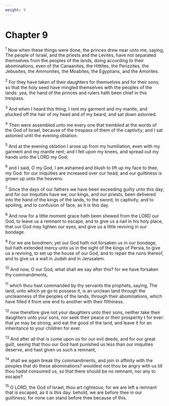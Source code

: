 ```yaml
---
weight: 9
---
```


# Chapter 9

<sup>1</sup> Now when these things were done, the princes drew near unto me, saying, The people of Israel, and the priests and the Levites, have not separated themselves from the peoples of the lands, doing according to their abominations, even of the Canaanites, the Hittites, the Perizzites, the Jebusites, the Ammonites, the Moabites, the Egyptians, and the Amorites. 

<sup>2</sup> For they have taken of their daughters for themselves and for their sons; so that the holy seed have mingled themselves with the peoples of the lands: yea, the hand of the princes and rulers hath been chief in this trespass. 

<sup>3</sup> And when I heard this thing, I rent my garment and my mantle, and plucked off the hair of my head and of my beard, and sat down astonied. 

<sup>4</sup> Then were assembled unto me every one that trembled at the words of the God of Israel, because of the trespass of them of the captivity; and I sat astonied until the evening oblation. 

<sup>5</sup> And at the evening oblation I arose up from my humiliation, even with my garment and my mantle rent; and I fell upon my knees, and spread out my hands unto the LORD my God; 

<sup>6</sup> and I said, O my God, I am ashamed and blush to lift up my face to thee, my God: for our iniquities are increased over our head, and our guiltiness is grown up unto the heavens. 

<sup>7</sup> Since the days of our fathers we have been exceeding guilty unto this day; and for our iniquities have we, our kings, and our priests, been delivered into the hand of the kings of the lands, to the sword, to captivity, and to spoiling, and to confusion of face, as it is this day. 

<sup>8</sup> And now for a little moment grace hath been shewed from the LORD our God, to leave us a remnant to escape, and to give us a nail in his holy place, that our God may lighten our eyes, and give us a little reviving in our bondage. 

<sup>9</sup> For we are bondmen; yet our God hath not forsaken us in our bondage, but hath extended mercy unto us in the sight of the kings of Persia, to give us a reviving, to set up the house of our God, and to repair the ruins thereof, and to give us a wall in Judah and in Jerusalem. 

<sup>10</sup> And now, O our God, what shall we say after this? for we have forsaken thy commandments, 

<sup>11</sup> which thou hast commanded by thy servants the prophets, saying, The land, unto which ye go to possess it, is an unclean land through the uncleanness of the peoples of the lands, through their abominations, which have filled it from one end to another with their filthiness. 

<sup>12</sup> now therefore give not your daughters unto their sons, neither take their daughters unto your sons, nor seek their peace or their prosperity t for ever: that ye may be strong, and eat the good of the land, and leave it for an inheritance to your children for ever. 

<sup>13</sup> And after all that is come upon us for our evil deeds, and for our great guilt, seeing that thou our God hast punished us less than our iniquities deserve, and hast given us such a remnant, 

<sup>14</sup> shall we again break thy commandments, and join in affinity with the peoples that do these abominations? wouldest not thou be angry with us till thou hadst consumed us, so that there should be no remnant, nor any to escape? 

<sup>15</sup> O LORD, the God of Israel, thou art righteous; for we are left a remnant that is escaped, as it is this day: behold, we are before thee in our guiltiness; for none can stand before thee because of this. 


